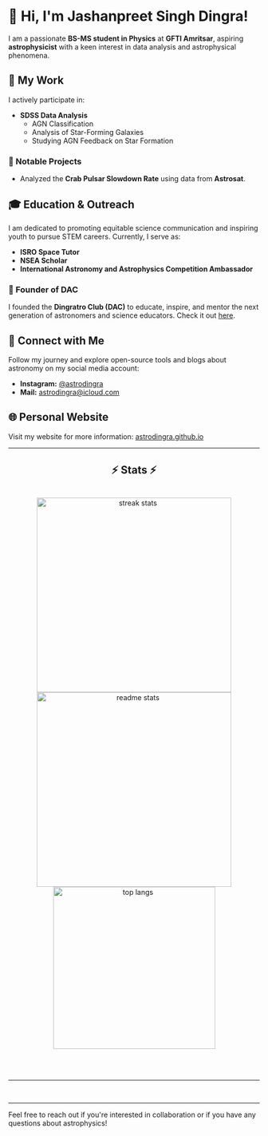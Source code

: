# 👋 Hi, I'm Jashanpreet Singh Dingra!

I am a passionate **BS-MS student in Physics** at **GFTI Amritsar**, aspiring **astrophysicist** with a keen interest in data analysis and astrophysical phenomena.

## 🌌 My Work

I actively participate in:

- **SDSS Data Analysis**
  - AGN Classification
  - Analysis of Star-Forming Galaxies
  - Studying AGN Feedback on Star Formation

### 🔭 Notable Projects
- Analyzed the **Crab Pulsar Slowdown Rate** using data from **Astrosat**.

## 🎓 Education & Outreach
I am dedicated to promoting equitable science communication and inspiring youth to pursue STEM careers. Currently, I serve as:

- **ISRO Space Tutor**
- **NSEA Scholar**
- **International Astronomy and Astrophysics Competition Ambassador**

### 🌟 Founder of DAC
I founded the **Dingratro Club (DAC)** to educate, inspire, and mentor the next generation of astronomers and science educators. Check it out [here](https://dingrastroclub.github.io).

## 📱 Connect with Me
Follow my journey and explore open-source tools and blogs about astronomy on my social media account:

- **Instagram:** [@astrodingra](https://instagram.com/astrodingra)
- **Mail:** [astrodingra@icloud.com](mailto:astrodingra@icloud.com)

## 🌐 Personal Website
Visit my website for more information: [astrodingra.github.io](https://astrodingra.github.io)


<hr/>

<h2 align="center">⚡ Stats ⚡</h2>
<br>
<div align=center>
  <img width=390 src="https://github-readme-streak-stats-astrodingra.vercel.app/?user=astrodingra&count_private=true&theme=react&border_radius=10" alt="streak stats"/>
  <img width=390 src="https://github-readme-stats-astrodingra.vercel.app/api?username=astrodingra&count_private=true&show_icons=true&theme=react&rank_icon=github&border_radius=10" alt="readme stats" />
  <br/>
  <img width=325 align="center" src="https://github-readme-stats-salesp07.vercel.app/api/top-langs/?username=salesp07&hide=HTML&langs_count=8&layout=compact&theme=react&border_radius=10&size_weight=0.5&count_weight=0.5&exclude_repo=github-readme-stats" alt="top langs" />
</div>

<br/><br/>

<hr/>

<br/>

---

Feel free to reach out if you're interested in collaboration or if you have any questions about astrophysics!
